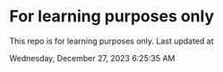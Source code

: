 # For learning purposes only
This repo is for learning purposes only.
Last updated at

Wednesday, December 27, 2023 6:25:35 AM

